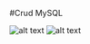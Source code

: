 #Crud MySQL

![alt text](https://i.ibb.co/C6P9sBY/1.png)
![alt text](https://i.ibb.co/m95Y976/2.png)
